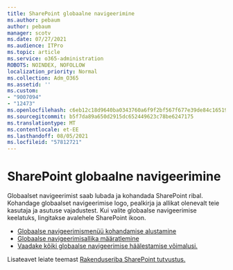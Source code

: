 ```yaml
---
title: SharePoint globaalne navigeerimine
ms.author: pebaum
author: pebaum
manager: scotv
ms.date: 07/27/2021
ms.audience: ITPro
ms.topic: article
ms.service: o365-administration
ROBOTS: NOINDEX, NOFOLLOW
localization_priority: Normal
ms.collection: Adm_O365
ms.assetid: ''
ms.custom:
- "9007094"
- "12473"
ms.openlocfilehash: c6eb12c18d9640ba0343760a6f9f2bf567f677e39de84c16519327c2f24d4447
ms.sourcegitcommit: b5f7da89a650d2915dc652449623c78be6247175
ms.translationtype: MT
ms.contentlocale: et-EE
ms.lasthandoff: 08/05/2021
ms.locfileid: "57812721"
---
```

# <a name="sharepoint-global-navigation"></a>SharePoint globaalne navigeerimine

Globaalset navigeerimist saab lubada ja kohandada SharePoint ribal. Kohandage globaalset navigeerimise logo, pealkirja ja allikat olenevalt teie kasutaja ja asutuse vajadustest. Kui valite globaalse navigeerimise keelatuks, lingitakse avalehele SharePoint ikoon.

- [Globaalse navigeerimismenüü kohandamise alustamine](/SharePoint/sharepoint-app-bar?WT.mc_id=365AdminCSH_SupportCentral#get-started-customizing-the-global-navigation-tab)
- [Globaalse navigeerimisallika määratlemine](/SharePoint/sharepoint-app-bar?WT.mc_id=365AdminCSH_SupportCentral#determine-the-global-navigation-source-depending-on-your-home-sites-configuration)
- [Vaadake kõiki globaalse navigeerimise häälestamise võimalusi.](/SharePoint/sharepoint-app-bar?WT.mc_id=365AdminCSH_SupportCentral#see-all-the-different-ways-you-can-set-up-global-navigation)

Lisateavet leiate teemast [Rakenduseriba SharePoint tutvustus.](/sharepoint/sharepoint-app-bar) 

